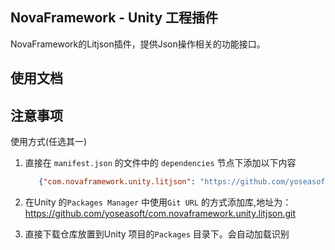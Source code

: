 ﻿## NovaFramework - Unity 工程插件

NovaFramework的Litjson插件，提供Json操作相关的功能接口。

## 使用文档

## 注意事项

使用方式(任选其一)

1. 直接在 `manifest.json` 的文件中的 `dependencies` 节点下添加以下内容
   ```json
      {"com.novaframework.unity.litjson": "https://github.com/yoseasoft/com.novaframework.unity.litjson.git"}
    ```
2. 在Unity 的`Packages Manager` 中使用`Git URL` 的方式添加库,地址为：
https://github.com/yoseasoft/com.novaframework.unity.litjson.git

3. 直接下载仓库放置到Unity 项目的`Packages` 目录下。会自动加载识别
